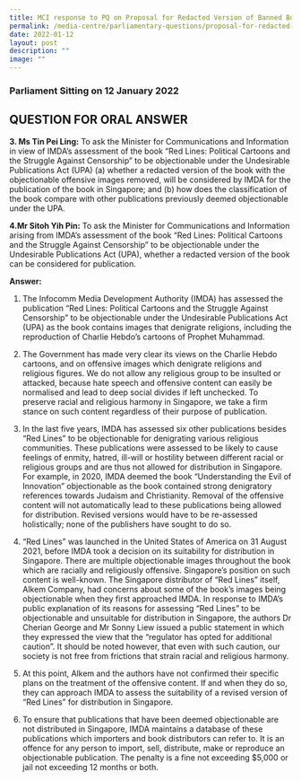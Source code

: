 ```yaml
---
title: MCI response to PQ on Proposal for Redacted Version of Banned Book Red Lines
permalink: /media-centre/parliamentary-questions/proposal-for-redacted-ver-of-banned-book/
date: 2022-01-12
layout: post
description: ""
image: ""
---
```

### Parliament Sitting on 12 January 2022
QUESTION FOR ORAL ANSWER
---------------------------------
**3. Ms Tin Pei Ling:** To ask the Minister for Communications and Information in view of IMDA’s assessment of the book “Red Lines: Political Cartoons and the Struggle Against Censorship” to be objectionable under the Undesirable Publications Act (UPA) (a) whether a redacted version of the book with the objectionable offensive images removed, will be considered by IMDA for the publication of the book in Singapore; and (b) how does the classification of the book compare with other publications previously deemed objectionable under the UPA.

**4.Mr Sitoh Yih Pin:** To ask the Minister for Communications and Information arising from IMDA’s assessment of the book “Red Lines: Political Cartoons and the Struggle Against Censorship” to be objectionable under the Undesirable Publications Act (UPA), whether a redacted version of the book can be considered for publication.

**Answer:**

1. The Infocomm Media Development Authority (IMDA) has assessed the publication “Red Lines: Political Cartoons and the Struggle Against Censorship” to be objectionable under the Undesirable Publications Act (UPA) as the book contains images that denigrate religions, including the reproduction of Charlie Hebdo’s cartoons of Prophet Muhammad.

2. The Government has made very clear its views on the Charlie Hebdo cartoons, and on offensive images which denigrate religions and religious figures. We do not allow any religious group to be insulted or attacked, because hate speech and offensive content can easily be normalised and lead to deep social divides if left unchecked. To preserve racial and religious harmony in Singapore, we take a firm stance on such content regardless of their purpose of publication. 

3. In the last five years, IMDA has assessed six other publications besides “Red Lines” to be objectionable for denigrating various religious communities. These publications were assessed to be likely to cause feelings of enmity, hatred, ill-will or hostility between different racial or religious groups and are thus not allowed for distribution in Singapore. For example, in 2020, IMDA deemed the book “Understanding the Evil of Innovation” objectionable as the book contained strong denigratory references towards Judaism and Christianity. Removal of the offensive content will not automatically lead to these publications being allowed for distribution. Revised versions would have to be re-assessed holistically; none of the publishers have sought to do so.

4. “Red Lines” was launched in the United States of America on 31 August 2021, before IMDA took a decision on its suitability for distribution in Singapore. There are multiple objectionable images throughout the book which are racially and religiously offensive. Singapore’s position on such content is well-known. The Singapore distributor of “Red Lines” itself, Alkem Company, had concerns about some of the book’s images being objectionable when they first approached IMDA. In response to IMDA’s public explanation of its reasons for assessing “Red Lines” to be objectionable and unsuitable for distribution in Singapore, the authors Dr Cherian George and Mr Sonny Liew issued a public statement in which they expressed the view that the “regulator has opted for additional caution”. It should be noted however, that even with such caution, our society is not free from frictions that strain racial and religious harmony.

5. At this point, Alkem and the authors have not confirmed their specific plans on the treatment of the offensive content. If and when they do so, they can approach IMDA to assess the suitability of a revised version of “Red Lines” for distribution in Singapore.

6. To ensure that publications that have been deemed objectionable are not distributed in Singapore, IMDA maintains a database of these publications which importers and book distributors can refer to. It is an offence for any person to import, sell, distribute, make or reproduce an objectionable publication. The penalty is a fine not exceeding $5,000 or jail not exceeding 12 months or both.